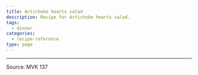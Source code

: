 ```yaml
---
title: Artichoke hearts salad
description: Recipe for Artichoke hearts salad.
tags:
  - dinner
categories:
  - recipe-reference
type: page
---
```


---

Source: MVK 137